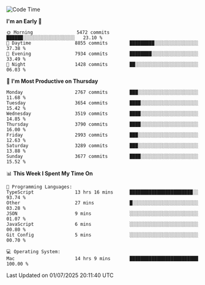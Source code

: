 <!--START_SECTION:waka-->
![Code Time](http://img.shields.io/badge/Code%20Time-5%2C183%20hrs-blue)

**I'm an Early 🐤** 

```text
🌞 Morning                5472 commits        ██████░░░░░░░░░░░░░░░░░░░   23.10 % 
🌆 Daytime                8855 commits        █████████░░░░░░░░░░░░░░░░   37.38 % 
🌃 Evening                7934 commits        ████████░░░░░░░░░░░░░░░░░   33.49 % 
🌙 Night                  1428 commits        ██░░░░░░░░░░░░░░░░░░░░░░░   06.03 % 
```
📅 **I'm Most Productive on Thursday** 

```text
Monday                   2767 commits        ███░░░░░░░░░░░░░░░░░░░░░░   11.68 % 
Tuesday                  3654 commits        ████░░░░░░░░░░░░░░░░░░░░░   15.42 % 
Wednesday                3519 commits        ████░░░░░░░░░░░░░░░░░░░░░   14.85 % 
Thursday                 3790 commits        ████░░░░░░░░░░░░░░░░░░░░░   16.00 % 
Friday                   2993 commits        ███░░░░░░░░░░░░░░░░░░░░░░   12.63 % 
Saturday                 3289 commits        ███░░░░░░░░░░░░░░░░░░░░░░   13.88 % 
Sunday                   3677 commits        ████░░░░░░░░░░░░░░░░░░░░░   15.52 % 
```


📊 **This Week I Spent My Time On** 

```text
💬 Programming Languages: 
TypeScript               13 hrs 16 mins      ███████████████████████░░   93.74 % 
Other                    27 mins             █░░░░░░░░░░░░░░░░░░░░░░░░   03.28 % 
JSON                     9 mins              ░░░░░░░░░░░░░░░░░░░░░░░░░   01.07 % 
JavaScript               6 mins              ░░░░░░░░░░░░░░░░░░░░░░░░░   00.80 % 
Git Config               5 mins              ░░░░░░░░░░░░░░░░░░░░░░░░░   00.70 % 

💻 Operating System: 
Mac                      14 hrs 9 mins       █████████████████████████   100.00 % 
```


 Last Updated on 01/07/2025 20:11:40 UTC
<!--END_SECTION:waka-->

